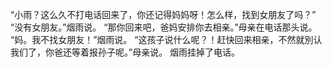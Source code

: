 “小雨？这么久不打电话回来了，你还记得妈妈呀！怎么样，找到女朋友了吗？”
“没有女朋友。”烟雨说。
“那你回来吧，爸妈安排你去相亲。”母亲在电话那头说。
“妈。我不找女朋友！”烟雨说。
“这孩子说什么呢？！赶快回来相亲，不然就別认我们了，你爸还等着报孙子呢。”母亲说。
烟雨挂掉了电话。